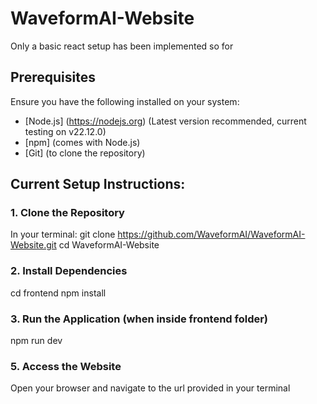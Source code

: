 # WaveformAI-Website
Only a basic react setup has been implemented so for

## Prerequisites
Ensure you have the following installed on your system:
- [Node.js] (https://nodejs.org) (Latest version recommended, current testing on v22.12.0)
- [npm] (comes with Node.js)
- [Git] (to clone the repository)

## Current Setup Instructions:

### 1. Clone the Repository
In your terminal:
git clone https://github.com/WaveformAI/WaveformAI-Website.git
cd WaveformAI-Website

### 2. Install Dependencies
cd frontend
npm install

### 3. Run the Application (when inside frontend folder)
npm run dev

### 5. Access the Website
Open your browser and navigate to the url provided in your terminal



